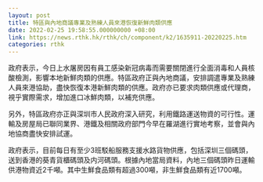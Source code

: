 ```yaml
---
layout: post
title: 特區與內地商議專業及熟練人員來港恢復新鮮肉類供應
date: 2022-02-25 19:58:55.000000000 +08:00
link: https://news.rthk.hk/rthk/ch/component/k2/1635911-20220225.htm
categories: rthk
---
```


政府表示，今日上水屠房因有員工感染新冠病毒而需要關閉進行全面消毒和人員核酸檢測，影響本地新鮮肉類的供應。特區政府正與內地商議，安排調遣專業及熟練人員來港協助，盡快恢復本港新鮮肉類的供應。政府亦已要求肉類供應或代理商，視乎實際需求，增加進口冰鮮肉類，以補充供應。

另外，特區政府亦正與深圳市人民政府深入研究，利用鐵路運送物資的可行性。運輸及房屋局已聯同業界、港鐵及相關政府部門今早在羅湖進行實地考察，並會與內地協商盡快安排試運。

政府表示，目前每日有至少3班駁船服務支援水路貨物供應，包括深圳三個碼頭，送到香港的葵青貨櫃碼頭及内河碼頭。根據內地當局資料，內地三個碼頭昨日運輸供港物資近2千噸。其中生鮮食品類有超過300噸，非生鮮食品類有近1700噸。
